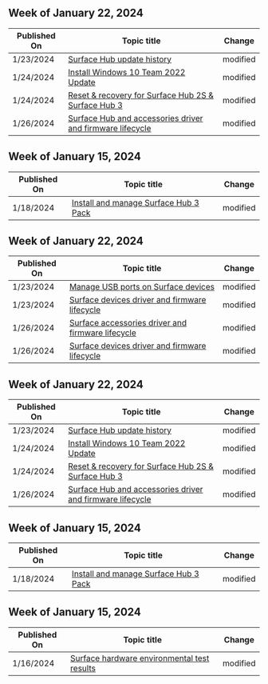 <!-- This file is generated automatically each week. Changes made to this file will be overwritten.-->

<!-- This file is generated automatically each week. Changes made to this file will be overwritten.-->




## Week of January 22, 2024


| Published On |Topic title | Change |
|------|------------|--------|
| 1/23/2024 | [Surface Hub update history](/surface-hub/surface-hub-update-history) | modified |
| 1/24/2024 | [Install Windows 10 Team 2022 Update](/surface-hub/surface-hub-2022-update) | modified |
| 1/24/2024 | [Reset & recovery for Surface Hub 2S & Surface Hub 3](/surface-hub/surface-hub-recover-reset) | modified |
| 1/26/2024 | [Surface Hub and accessories driver and firmware lifecycle](/surface-hub/surface-hub-driver-firmware-accessories-lifecycle) | modified |


## Week of January 15, 2024


| Published On |Topic title | Change |
|------|------------|--------|
| 1/18/2024 | [Install and manage Surface Hub 3 Pack](/surface-hub/install-manage-surface-hub-3-pack) | modified |


## Week of January 22, 2024


| Published On |Topic title | Change |
|------|------------|--------|
| 1/23/2024 | [Manage USB ports on Surface devices](/surface/manage-usb-ports-on-surface) | modified |
| 1/23/2024 | [Surface devices driver and firmware lifecycle](/surface/surface-driver-firmware-lifecycle-support) | modified |
| 1/26/2024 | [Surface accessories driver and firmware lifecycle](/surface/surface-accessories-driver-firmware-lifecycle-support) | modified |
| 1/26/2024 | [Surface devices driver and firmware lifecycle](/surface/surface-driver-firmware-lifecycle-support) | modified |


## Week of January 22, 2024


| Published On |Topic title | Change |
|------|------------|--------|
| 1/23/2024 | [Surface Hub update history](/surface-hub/surface-hub-update-history) | modified |
| 1/24/2024 | [Install Windows 10 Team 2022 Update](/surface-hub/surface-hub-2022-update) | modified |
| 1/24/2024 | [Reset & recovery for Surface Hub 2S & Surface Hub 3](/surface-hub/surface-hub-recover-reset) | modified |
| 1/26/2024 | [Surface Hub and accessories driver and firmware lifecycle](/surface-hub/surface-hub-driver-firmware-accessories-lifecycle) | modified |


## Week of January 15, 2024


| Published On |Topic title | Change |
|------|------------|--------|
| 1/18/2024 | [Install and manage Surface Hub 3 Pack](/surface-hub/install-manage-surface-hub-3-pack) | modified |


## Week of January 15, 2024


| Published On |Topic title | Change |
|------|------------|--------|
| 1/16/2024 | [Surface hardware environmental test results](/surface/surface-hardware-environmental-test-results) | modified |
